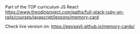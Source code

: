Part of the TOP curriculum JS React
https://www.theodinproject.com/paths/full-stack-ruby-on-rails/courses/javascript/lessons/memory-card

Check live version on:
https://epysqyli.github.io/memory-cards/
